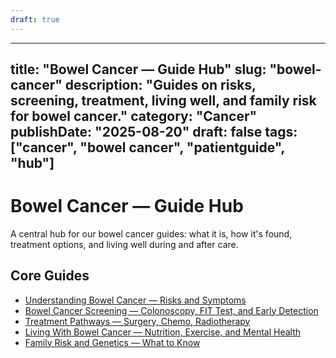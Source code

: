 ```yaml
---
draft: true
---
```


---
title: "Bowel Cancer — Guide Hub"
slug: "bowel-cancer"
description: "Guides on risks, screening, treatment, living well, and family risk for bowel cancer."
category: "Cancer"
publishDate: "2025-08-20"
draft: false
tags: ["cancer", "bowel cancer", "patientguide", "hub"]
---

# Bowel Cancer — Guide Hub

A central hub for our bowel cancer guides: what it is, how it's found, treatment options, and living well during and after care.

## Core Guides
- [Understanding Bowel Cancer — Risks and Symptoms](/guides/understanding-bowel-cancer/)  
- [Bowel Cancer Screening — Colonoscopy, FIT Test, and Early Detection](/guides/bowel-cancer-screening/)  
- [Treatment Pathways — Surgery, Chemo, Radiotherapy](/guides/bowel-cancer-treatment/)  
- [Living With Bowel Cancer — Nutrition, Exercise, and Mental Health](/guides/living-with-bowel-cancer/)  
- [Family Risk and Genetics — What to Know](/guides/bowel-cancer-genetics/)  
